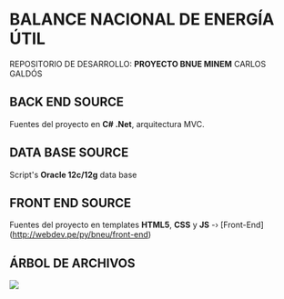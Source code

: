 # BALANCE NACIONAL DE ENERGÍA ÚTIL
REPOSITORIO DE DESARROLLO: **PROYECTO BNUE MINEM** CARLOS GALDÓS

## BACK END SOURCE

Fuentes del proyecto en **C# .Net**, arquitectura MVC.

## DATA BASE SOURCE

Script's **Oracle 12c/12g** data base

## FRONT END SOURCE

Fuentes del proyecto en templates **HTML5**, **CSS** y **JS** -› [Front-End] (http://webdev.pe/py/bneu/front-end)

## ÁRBOL DE ARCHIVOS

![](https://www.webdev.pe/py/bneu/arbol_bneu_220722.png)
